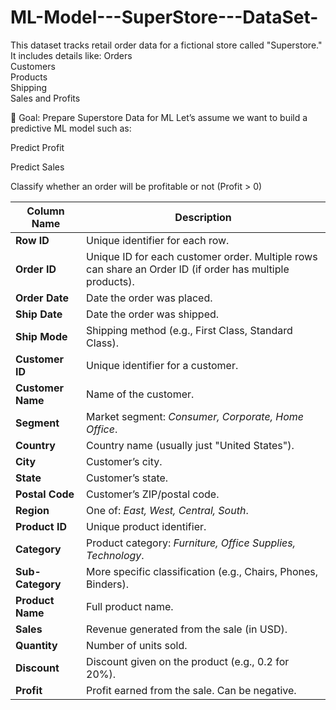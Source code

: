 # ML-Model---SuperStore---DataSet-
This dataset tracks retail order data for a fictional store called "Superstore." It includes details like: 
Orders  
Customers  
Products  
Shipping  
Sales and Profits

🎯 Goal: Prepare Superstore Data for ML
Let’s assume we want to build a predictive ML model such as:

Predict Profit

Predict Sales

Classify whether an order will be profitable or not (Profit > 0)




| Column Name       | Description                                                                                              |
| ----------------- | -------------------------------------------------------------------------------------------------------- |
| **Row ID**        | Unique identifier for each row.                                                                          |
| **Order ID**      | Unique ID for each customer order. Multiple rows can share an Order ID (if order has multiple products). |
| **Order Date**    | Date the order was placed.                                                                               |
| **Ship Date**     | Date the order was shipped.                                                                              |
| **Ship Mode**     | Shipping method (e.g., First Class, Standard Class).                                                     |
| **Customer ID**   | Unique identifier for a customer.                                                                        |
| **Customer Name** | Name of the customer.                                                                                    |
| **Segment**       | Market segment: *Consumer, Corporate, Home Office*.                                                      |
| **Country**       | Country name (usually just "United States").                                                             |
| **City**          | Customer’s city.                                                                                         |
| **State**         | Customer’s state.                                                                                        |
| **Postal Code**   | Customer’s ZIP/postal code.                                                                              |
| **Region**        | One of: *East, West, Central, South*.                                                                    |
| **Product ID**    | Unique product identifier.                                                                               |
| **Category**      | Product category: *Furniture, Office Supplies, Technology*.                                              |
| **Sub-Category**  | More specific classification (e.g., Chairs, Phones, Binders).                                            |
| **Product Name**  | Full product name.                                                                                       |
| **Sales**         | Revenue generated from the sale (in USD).                                                                |
| **Quantity**      | Number of units sold.                                                                                    |
| **Discount**      | Discount given on the product (e.g., 0.2 for 20%).                                                       |
| **Profit**        | Profit earned from the sale. Can be negative.                                                            |
